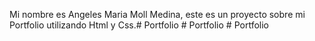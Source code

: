 Mi nombre es Angeles Maria Moll Medina, este es un proyecto sobre mi Portfolio utilizando Html y Css.#   P o r t f o l i o  
 #   P o r t f o l i o  
 #   P o r t f o l i o  
 